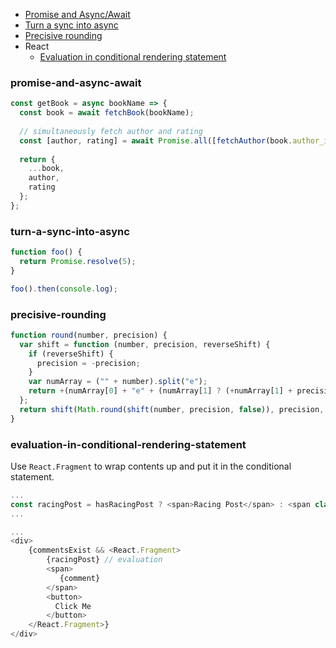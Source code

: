 * [Promise and Async/Await](#promise-and-async-await)
* [Turn a sync into async](#turn-a-sync-into-async)
* [Precisive rounding](#precisive-rounding)
* React
  * [Evaluation in conditional rendering statement](#evaluation-in-conditional-rendering-statement)

### promise-and-async-await
```js
const getBook = async bookName => {
  const book = await fetchBook(bookName);
  
  // simultaneously fetch author and rating
  const [author, rating] = await Promise.all([fetchAuthor(book.author_id), fetchRating(book.id)]);
  
  return {
    ...book,
    author,
    rating
  };
};
```

### turn-a-sync-into-async
```js
function foo() {
  return Promise.resolve(5);
}

foo().then(console.log);
```

### precisive-rounding
```js
function round(number, precision) {
  var shift = function (number, precision, reverseShift) {
    if (reverseShift) {
      precision = -precision;
    }
    var numArray = ("" + number).split("e");
    return +(numArray[0] + "e" + (numArray[1] ? (+numArray[1] + precision) : precision));
  };
  return shift(Math.round(shift(number, precision, false)), precision, true);
}
```

### evaluation-in-conditional-rendering-statement
Use `React.Fragment` to wrap contents up and put it in the conditional statement.

```js
...
const racingPost = hasRacingPost ? <span>Racing Post</span> : <span class="racing_report">Racing Report</span>
...

...
<div>
    {commentsExist && <React.Fragment>
        {racingPost} // evaluation
        <span>
           {comment}
        </span>
        <button>
          Click Me
        </button>
    </React.Fragment>}
</div>
```
